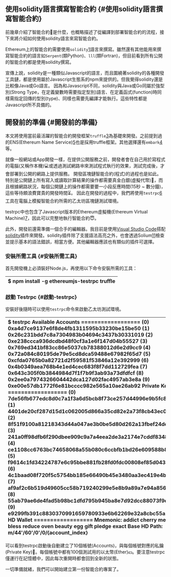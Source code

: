 ## 使用solidity語言撰寫智能合約 {#使用solidity語言撰寫智能合約}

前幾章介紹了智能合約📒是什麼，也概略描述了從編譯到部署智能合約的流程，接下來將介紹如何使用solidity語言來寫智能合約。

Ethereum上的智能合約需要使用`solidity`[1](https://blog.gasolin.idv.tw/2017/09/06/howto-write-a-smart-contract/#fn:1)語言來撰寫。雖然還有其他能用來撰寫智能合約的語言如`Serpent`\(類Python\)、`lll`\(類Fortran\)，但目前看到所有公開的智能合約都是使用solidity撰寫。

宣傳上說，solidity是一種類似Javascript的語言，而且圍繞著solidity的各種開發工具鏈，都是使用屬於Javascript生態系的npm來提供的。但我覺得solidity還是比較像Java或Go語言。 因為和Javascript不同，solidity與Java或Go同屬於強型別\(Strong Type，在定義變數時需要指定型別\)語言、在定義函式\(function\)時同樣需指定回傳的型別\(type\)、同樣也需要先編譯才能執行。這些特性都是Javascript所不具備的。

## 開發前的準備 {#開發前的準備}

本文將使用當前最活躍的智能合約開發框架`truffle`[3](https://blog.gasolin.idv.tw/2017/09/06/howto-write-a-smart-contract/#fn:3)為基礎來開發。之前提到過的ENS\(Ethereum Name Service\)[5](https://blog.gasolin.idv.tw/2017/09/06/howto-write-a-smart-contract/#fn:5)也是採用truffle框架。其他選擇還有`embark`[4](https://blog.gasolin.idv.tw/2017/09/06/howto-write-a-smart-contract/#fn:4)等。

就像一般網站或App開發一樣，在提供公開服務之前，開發者會在自己用於寫程式的電腦\(又稱作本機\)💻或透過測試網路🕸來測試程式執行的效果，測試完成後，才會部署到公開的網路上提供服務。 開發區塊鏈智能合約\(程式\)的過程也是如此。特別是公開鏈上所有寫入或讀取計算結果的操作都需要真金白銀\(虛擬代幣\)💸，而且根據網路狀況，每個公開鏈上的操作都需要要一小段反應時間\(15秒 ~ 數分鐘\)，這些等待頗浪費寶貴的開發時間⏳。 因此在開發的過程中，我們將使用`testrpc`[6](https://blog.gasolin.idv.tw/2017/09/06/howto-write-a-smart-contract/#fn:6)工具在電腦上模擬智能合約所需的乙太坊區塊鏈測試環境。

testrpc中也包含了Javascript版本的Ethereum虛擬機\(Ethereum Virtual Machine\)[7](https://blog.gasolin.idv.tw/2017/09/06/howto-write-a-smart-contract/#fn:7)，因此可以完整地執行智能合約😇。

此外，開發前還需準備一個合手的編輯器。我目前是使用[Visual Studio Code](https://code.visualstudio.com)搭配[solidity](https://marketplace.visualstudio.com/items?itemName=JuanBlanco.solidity)插件來開發。solidity插件除了支援語法高亮之外，也會透過Solium[11](https://blog.gasolin.idv.tw/2017/09/06/howto-write-a-smart-contract/#fn:11)檢查並提示基本的語法錯誤，相當方便。其他編輯器應該也有類似的插件可選擇。

### 安裝所需工具 {#安裝所需工具}

首先開發機上必須裝好Node.js，再使用以下命令安裝所需的工具：

| $ npm install -g ethereumjs-testrpc truffle |
| :--- |


### 啟動 Testrpc {#啟動-testrpc}

安裝好後隨時可以使用`testrpc`命令來啟動乙太坊測試環境。

| $ testrpc Available Accounts ================== \(0\) 0xa4d7ce9137e6f8de4fb1311595b33230be15be50 \(1\) 0x26c231bdd7c8a7304983b04694c3437b30331019 \(2\) 0xe238ccca936dcdbd48f0cf3a1e6f147d04b55527 \(3\) 0x769ed341bf83cc86e5037cb78388012d6e2d9cc9 \(4\) 0x72a084c80195de79e5cd8dca59488e67982f65d7 \(5\) 0xcfda0765b0a82721d2f59581f53846a12e392999 \(6\) 0x4b0349aea768b4e1ed4cec683f8f7dd112729fea \(7\) 0x643c305f0b3844984d7f1f7b9f3ab93a73dfdfcf \(8\) 0x2ee0a7974326604442dca127d02fac4957ab3e8a \(9\) 0xe00e57db1772f6e81bcccc982e565a10ae26ab92  Private Keys ================== \(0\) 7de56fb677edc8d0c7a1f3a6d5bcb8f73ce257d44996e9b5fc8ad414af38a22a \(1\) 4401de20cf287d15d1c062005d866a35cd82e2a73f8cb43ec0cb90b117d1ec38 \(2\) 8f51f9100a81218343d44a047ae3b0be5d80d262a13fbef24dc569b3e335e820 \(3\) 241a0ff98dfb6f290dbee909c9a7a4eea2de3a2174e7cddf834868ea03f80fa9 \(4\) ce1108cc6763bc74658068a55b080c6ccbfb1bd26e609588b81c07d13affc70d \(5\) f9614c1fd34224787e6c95bbe881fb28fd0fdc00808ef85d0430505f4a348690 \(6\) 4c1baad08f720f5c5754bb185e66490b45e3480aa3ec419e4b76f7a81118b296 \(7\) af9af2c6b519d49605cc58b719240299e5e8b9a89a7e94a85625734fc30c46bd \(8\) 55ab79ae6de4fad5b98bc1dfd795b945ba8e7d92dcc88073f9e3fdfef471f69f \(9\) e9299fb391c8830370991659780933e6b62269e32a8cbc55a29aa5f73df995a2  HD Wallet ================== Mnemonic:      addict cherry medal cupboard bless reduce oven beauty egg gift pledge exact Base HD Path:  m/44'/60'/0'/0/{account\_index} |
| :--- |


可以看到testrpc啟動後自動建立了10個帳號\(Accounts\)，與每個帳號對應的私鑰\(Private Key\)🔑。每個帳號中都有100個測試用的以太幣\(Ether\)💵。要注意testrpc僅運行在記憶體中，因此每次重開時都會回到全新的狀態。

一切準備就緒，我們可以開始建立第一份智能合約專案了。

